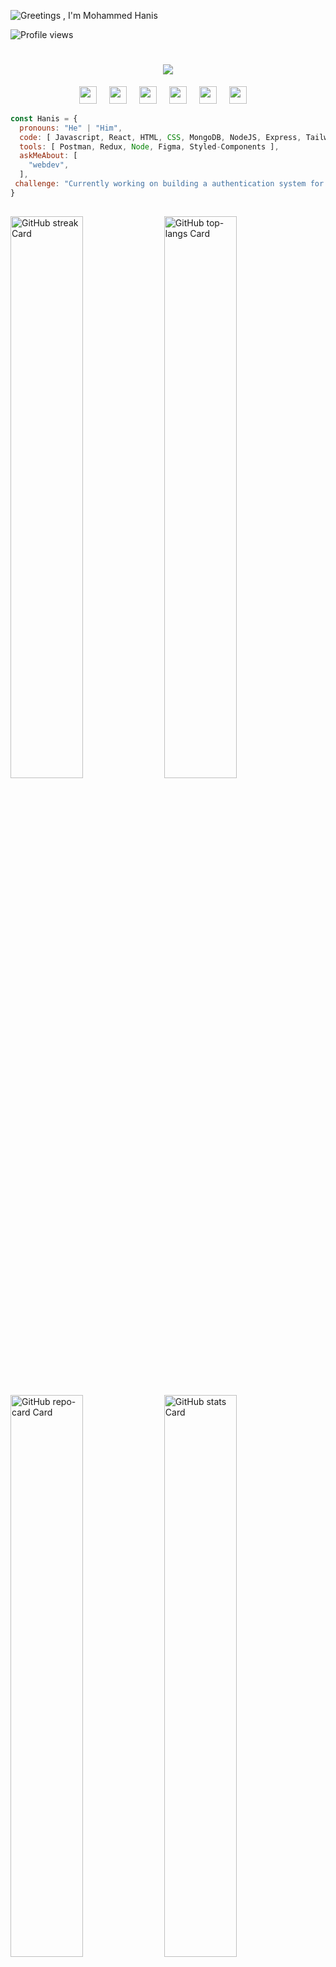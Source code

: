 ![Greetings , I'm Mohammed Hanis](https://user-images.githubusercontent.com/10498744/210012254-234538ff-d198-48aa-8964-37e6fd45d227.gif)

![Profile views](https://komarev.com/ghpvc/?username=hanisx019&label=Profile%20views&color=0e75b6&style=flat)
<h1 align="center">
  <a href="https://git.io/typing-svg">
    <img src="https://readme-typing-svg.herokuapp.com/?lines=Hello,+There!+👋;This+is+Hanis....;Nice+to+meet+you!&center=true&size=30">
  </a>
</h1>



<p align="center"><a href="https://www.linkedin.com/in/mohammedhanis" target="_blank"><img src="https://img.shields.io/badge/LinkedIn-0077B5?style=for-the-badge&logo=linkedin&logoColor=white" height="28" style="margin-right: 16px"></a> <a href="https://twitter.com/hanisx019" target="_blank"><img src="https://img.shields.io/badge/Twitter-000000?style=for-the-badge&logo=X&logoColor=white" height="28" style="margin-right: 16px"></a> <a href="anisx019@gmail.com" target="_blank"><img src="https://img.shields.io/badge/Gmail-D14836?style=for-the-badge&logo=gmail&logoColor=white" height="28" style="margin-right: 16px"></a> <a href="https://www.instagram.com/ md.hanisx" target="_blank"><img src="https://img.shields.io/badge/Instagram-E4405F?style=for-the-badge&logo=instagram&logoColor=white" height="28" style="margin-right: 16px"></a> <a href="https://www.codechef.com/users/anisx019" target="_blank"><img src="https://img.shields.io/badge/Codechef-%23B92B27.svg?style=for-the-badge&&logo=Codechef&logoColor=white" height="28" style="margin-right: 16px"></a> <a href="https://github.com/hanisx019" target="_blank"><img src="https://img.shields.io/badge/GitHub-100000?style=for-the-badge&logo=github&logoColor=white" height="28" style="margin-right: 16px"></a></p>


```javascript
const Hanis = {
  pronouns: "He" | "Him",
  code: [ Javascript, React, HTML, CSS, MongoDB, NodeJS, Express, TailwindCSS, Bootsrap ],
  tools: [ Postman, Redux, Node, Figma, Styled-Components ],
  askMeAbout: [
    "webdev",
  ],
 challenge: "Currently working on building a authentication system for web applications"
}
```

##


<p align="left">
  <img width="48%" src="https://streak-stats.demolab.com/?user=hanisx019&theme=merko&hide_border=true&date_format=d+F%5B%2C+Y%5D&mode=daily&hide_total_contributions=false&hide_current_streak=false&hide_longest_streak=false&card_height=200&border_radius=10&locale=en&exclude_days=&disable_animations=false" alt="GitHub streak Card" />
  <img width="48%" src="https://github-readme-stats.vercel.app/api/top-langs?username=hanisx019&theme=merko&hide_title=true&layout=normal&langs_count=10&hide_progress=false&card_width=400&hide_border=true&border_radius=10&disable_animations=false" alt="GitHub top-langs Card" />
</p>

<p align="left">
  <img width="48%" src="https://github-readme-stats.vercel.app/api/pin/?username=hanisx019&repo=Spotify-Clone&show_owner=true&hide_border=true&theme=merko&border_radius=10" alt="GitHub repo-card Card" />
  <img width="48%" src="https://github-readme-stats.vercel.app/api?username=hanisx019&theme=merko&cache_seconds=1800&border_radius=10&hide_title=true&hide_rank=false&show_icons=true&include_all_commits=true&line_height=25&hide_border=true&rank_icon=github&number_format=short&text_bold=false&show=" alt="GitHub stats Card" />
</p>

##


<img align="center" src="https://github-readme-activity-graph.vercel.app/graph?username=hanisx019&radius=16&theme=rogue&area=true&order=5" height="300" alt="activity-graph" />






